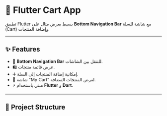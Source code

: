 # 🛒 Flutter Cart App  

تطبيق Flutter بسيط يعرض مثال على **Bottom Navigation Bar** مع شاشة للسلة (Cart) وإضافة المنتجات.  

---

## ✨ Features
- 🧭 **Bottom Navigation Bar** للتنقل بين الشاشات.
- 🛍️ عرض قائمة منتجات.
- ➕ إمكانية إضافة المنتجات إلى السلة.
- 🛒 شاشة "My Cart" لعرض المنتجات المضافة.
- ⚡ مبني باستخدام **Flutter** و **Dart**.

---

## 📂 Project Structure
